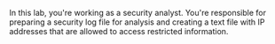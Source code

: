 In this lab, you're working as a security analyst. You're responsible for preparing a security log file for analysis and creating a text file with IP addresses that are allowed to access restricted information.
